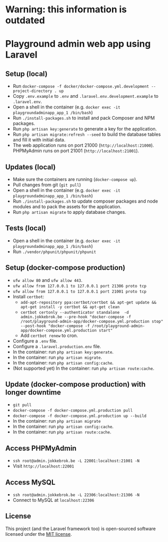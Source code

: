 # Warning: this information is outdated

# Playground admin web app using Laravel

## Setup (local)

* Run `docker-compose -f docker/docker-compose.yml.development --project-directory . up`
* Copy `.env.example` to `.env` and `.laravel.env.development.example` to `.laravel.env`.
* Open a shell in the container (e.g. `docker exec -it playgroundadminapp_app_1 /bin/bash`)
* Run `./install-packages.sh` to install and pack Composer and NPM packages.
* Run `php artisan key:generate` to generate a key for the application.
* Run `php artisan migrate:refresh --seed` to build the database tables and fill it with initial data.
* The web application runs on port 21000 (`http://localhost:21000`). PHPMyAdmin runs on port 21001 (`http://localhost:21001`).

## Updates (local)

* Make sure the containers are running (`docker-compose up`).
* Pull changes from git (`git pull`)
* Open a shell in the container (e.g. `docker exec -it playgroundadminapp_app_1 /bin/bash`)
* Run `./install-packages.sh` to update composer packages and node modules and to pack the assets for the application.
* Run `php artisan migrate` to apply database changes.

## Tests (local)
* Open a shell in the container (e.g. `docker exec -it playgroundadminapp_app_1 /bin/bash`)
* Run `./vendor/phpunit/phpunit/phpunit`

## Setup (docker-compose production)
* `ufw allow 80` and `ufw allow 443`.
* `ufw allow from 127.0.0.1 to 127.0.0.1 port 21306 proto tcp`
* `ufw allow from 127.0.0.1 to 127.0.0.1 port 21001 proto tcp`
* Install `certbot`:
    * `add-apt-repository ppa:certbot/certbot && apt-get update && apt-get install -y certbot && apt-get clean`
    * `certbot certonly --authenticator standalone  -d admin.jokkebrok.be --pre-hook "docker-compose -f /root/playground-admin-app/docker-compose.yml.production stop" --post-hook "docker-compose -f /root/playground-admin-app/docker-compose.yml.production start"`
    * Add `certbot renew` to cron.
* Configure a `.env` file.
* Configure a `.laravel.production.env` file.
* In the container: run `php artisan key:generate`.
* In the container: run `php artisan migrate`.
* In the container: run `php artisan config:cache`.
* (Not supported yet) In the container: run `php artisan route:cache`.

## Update (docker-compose production) with longer downtime
* `git pull`
* `docker-compose -f docker-compose.yml.production pull`
* `docker-compose -f docker-compose.yml.production up --build`
* In the container: run `php artisan migrate`
* In the container: run `php artisan config:cache`.
* In the container: run `php artisan route:cache`.

## Access PHPMyAdmin 
* `ssh root@admin.jokkebrok.be -L 22001:localhost:21001 -N`
* Visit `http://localhost:22001`

## Access MySQL
* `ssh root@admin.jokkebrok.be -L 22306:localhost:21306 -N`
* Connect to MySQL at `localhost:22306`

## License
This project (and the Laravel framework too) is open-sourced software licensed under the [MIT license](http://opensource.org/licenses/MIT).

